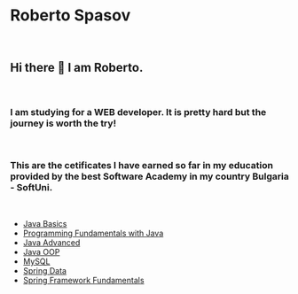 # Roberto Spasov
<br>

## Hi there 👋 I am Roberto. 

<br>

### I am studying for a WEB developer. It is pretty hard but the journey is worth the try! 

<br>

### This are the cetificates I have earned so far in my education provided by the best Software Academy in my country Bulgaria - SoftUni. 

<br>

*    [Java Basics](https://softuni.bg/certificates/details/125310/1d892477 "Learning the basics of programming language Java")
*    [Programming Fundamentals with Java](https://softuni.bg/certificates/details/169293/1fb49d57)
*    [Java Advanced](https://softuni.bg/certificates/details/161836/67400029)
*    [Java OOP](https://softuni.bg/certificates/details/168988/1526a52d)
*    [MySQL](https://softuni.bg/certificates/details/172158/99896a3c)
*    [Spring Data](https://softuni.bg/certificates/details/180536/5816b185)
*    [Spring Framework Fundamentals](https://softuni.bg/certificates/details/191514/eeadc9b7)
  

